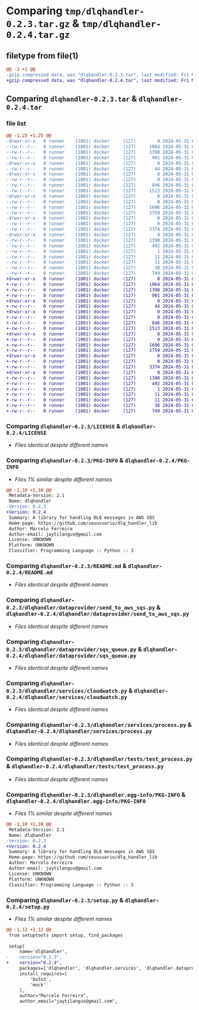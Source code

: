 # Comparing `tmp/dlqhandler-0.2.3.tar.gz` & `tmp/dlqhandler-0.2.4.tar.gz`

## filetype from file(1)

```diff
@@ -1 +1 @@
-gzip compressed data, was "dlqhandler-0.2.3.tar", last modified: Fri May 31 03:41:43 2024, max compression
+gzip compressed data, was "dlqhandler-0.2.4.tar", last modified: Fri May 31 03:51:44 2024, max compression
```

## Comparing `dlqhandler-0.2.3.tar` & `dlqhandler-0.2.4.tar`

### file list

```diff
@@ -1,25 +1,25 @@
-drwxr-xr-x   0 runner    (1001) docker     (127)        0 2024-05-31 03:41:43.936912 dlqhandler-0.2.3/
--rw-r--r--   0 runner    (1001) docker     (127)     1064 2024-05-31 03:41:23.000000 dlqhandler-0.2.3/LICENSE
--rw-r--r--   0 runner    (1001) docker     (127)     1398 2024-05-31 03:41:43.936912 dlqhandler-0.2.3/PKG-INFO
--rw-r--r--   0 runner    (1001) docker     (127)      901 2024-05-31 03:41:23.000000 dlqhandler-0.2.3/README.md
-drwxr-xr-x   0 runner    (1001) docker     (127)        0 2024-05-31 03:41:43.932912 dlqhandler-0.2.3/dlqhandler/
--rw-r--r--   0 runner    (1001) docker     (127)       44 2024-05-31 03:41:23.000000 dlqhandler-0.2.3/dlqhandler/__init__.py
-drwxr-xr-x   0 runner    (1001) docker     (127)        0 2024-05-31 03:41:43.936912 dlqhandler-0.2.3/dlqhandler/dataprovider/
--rw-r--r--   0 runner    (1001) docker     (127)        0 2024-05-31 03:41:23.000000 dlqhandler-0.2.3/dlqhandler/dataprovider/__init__.py
--rw-r--r--   0 runner    (1001) docker     (127)      846 2024-05-31 03:41:23.000000 dlqhandler-0.2.3/dlqhandler/dataprovider/send_to_aws_sqs.py
--rw-r--r--   0 runner    (1001) docker     (127)     1513 2024-05-31 03:41:23.000000 dlqhandler-0.2.3/dlqhandler/dataprovider/sqs_queue.py
-drwxr-xr-x   0 runner    (1001) docker     (127)        0 2024-05-31 03:41:43.936912 dlqhandler-0.2.3/dlqhandler/services/
--rw-r--r--   0 runner    (1001) docker     (127)        0 2024-05-31 03:41:23.000000 dlqhandler-0.2.3/dlqhandler/services/__init__.py
--rw-r--r--   0 runner    (1001) docker     (127)     1696 2024-05-31 03:41:23.000000 dlqhandler-0.2.3/dlqhandler/services/cloudwatch.py
--rw-r--r--   0 runner    (1001) docker     (127)     2759 2024-05-31 03:41:23.000000 dlqhandler-0.2.3/dlqhandler/services/process.py
-drwxr-xr-x   0 runner    (1001) docker     (127)        0 2024-05-31 03:41:43.936912 dlqhandler-0.2.3/dlqhandler/tests/
--rw-r--r--   0 runner    (1001) docker     (127)        0 2024-05-31 03:41:23.000000 dlqhandler-0.2.3/dlqhandler/tests/__ini__.py
--rw-r--r--   0 runner    (1001) docker     (127)     3374 2024-05-31 03:41:23.000000 dlqhandler-0.2.3/dlqhandler/tests/test_process.py
-drwxr-xr-x   0 runner    (1001) docker     (127)        0 2024-05-31 03:41:43.936912 dlqhandler-0.2.3/dlqhandler.egg-info/
--rw-r--r--   0 runner    (1001) docker     (127)     1398 2024-05-31 03:41:43.000000 dlqhandler-0.2.3/dlqhandler.egg-info/PKG-INFO
--rw-r--r--   0 runner    (1001) docker     (127)      492 2024-05-31 03:41:43.000000 dlqhandler-0.2.3/dlqhandler.egg-info/SOURCES.txt
--rw-r--r--   0 runner    (1001) docker     (127)        1 2024-05-31 03:41:43.000000 dlqhandler-0.2.3/dlqhandler.egg-info/dependency_links.txt
--rw-r--r--   0 runner    (1001) docker     (127)       11 2024-05-31 03:41:43.000000 dlqhandler-0.2.3/dlqhandler.egg-info/requires.txt
--rw-r--r--   0 runner    (1001) docker     (127)       11 2024-05-31 03:41:43.000000 dlqhandler-0.2.3/dlqhandler.egg-info/top_level.txt
--rw-r--r--   0 runner    (1001) docker     (127)       38 2024-05-31 03:41:43.936912 dlqhandler-0.2.3/setup.cfg
--rw-r--r--   0 runner    (1001) docker     (127)      749 2024-05-31 03:41:23.000000 dlqhandler-0.2.3/setup.py
+drwxr-xr-x   0 runner    (1001) docker     (127)        0 2024-05-31 03:51:44.788853 dlqhandler-0.2.4/
+-rw-r--r--   0 runner    (1001) docker     (127)     1064 2024-05-31 03:51:27.000000 dlqhandler-0.2.4/LICENSE
+-rw-r--r--   0 runner    (1001) docker     (127)     1398 2024-05-31 03:51:44.788853 dlqhandler-0.2.4/PKG-INFO
+-rw-r--r--   0 runner    (1001) docker     (127)      901 2024-05-31 03:51:27.000000 dlqhandler-0.2.4/README.md
+drwxr-xr-x   0 runner    (1001) docker     (127)        0 2024-05-31 03:51:44.788853 dlqhandler-0.2.4/dlqhandler/
+-rw-r--r--   0 runner    (1001) docker     (127)       44 2024-05-31 03:51:27.000000 dlqhandler-0.2.4/dlqhandler/__init__.py
+drwxr-xr-x   0 runner    (1001) docker     (127)        0 2024-05-31 03:51:44.788853 dlqhandler-0.2.4/dlqhandler/dataprovider/
+-rw-r--r--   0 runner    (1001) docker     (127)        0 2024-05-31 03:51:27.000000 dlqhandler-0.2.4/dlqhandler/dataprovider/__init__.py
+-rw-r--r--   0 runner    (1001) docker     (127)      846 2024-05-31 03:51:27.000000 dlqhandler-0.2.4/dlqhandler/dataprovider/send_to_aws_sqs.py
+-rw-r--r--   0 runner    (1001) docker     (127)     1513 2024-05-31 03:51:27.000000 dlqhandler-0.2.4/dlqhandler/dataprovider/sqs_queue.py
+drwxr-xr-x   0 runner    (1001) docker     (127)        0 2024-05-31 03:51:44.788853 dlqhandler-0.2.4/dlqhandler/services/
+-rw-r--r--   0 runner    (1001) docker     (127)        0 2024-05-31 03:51:27.000000 dlqhandler-0.2.4/dlqhandler/services/__init__.py
+-rw-r--r--   0 runner    (1001) docker     (127)     1696 2024-05-31 03:51:27.000000 dlqhandler-0.2.4/dlqhandler/services/cloudwatch.py
+-rw-r--r--   0 runner    (1001) docker     (127)     2759 2024-05-31 03:51:27.000000 dlqhandler-0.2.4/dlqhandler/services/process.py
+drwxr-xr-x   0 runner    (1001) docker     (127)        0 2024-05-31 03:51:44.788853 dlqhandler-0.2.4/dlqhandler/tests/
+-rw-r--r--   0 runner    (1001) docker     (127)        0 2024-05-31 03:51:27.000000 dlqhandler-0.2.4/dlqhandler/tests/__ini__.py
+-rw-r--r--   0 runner    (1001) docker     (127)     3374 2024-05-31 03:51:27.000000 dlqhandler-0.2.4/dlqhandler/tests/test_process.py
+drwxr-xr-x   0 runner    (1001) docker     (127)        0 2024-05-31 03:51:44.788853 dlqhandler-0.2.4/dlqhandler.egg-info/
+-rw-r--r--   0 runner    (1001) docker     (127)     1398 2024-05-31 03:51:44.000000 dlqhandler-0.2.4/dlqhandler.egg-info/PKG-INFO
+-rw-r--r--   0 runner    (1001) docker     (127)      492 2024-05-31 03:51:44.000000 dlqhandler-0.2.4/dlqhandler.egg-info/SOURCES.txt
+-rw-r--r--   0 runner    (1001) docker     (127)        1 2024-05-31 03:51:44.000000 dlqhandler-0.2.4/dlqhandler.egg-info/dependency_links.txt
+-rw-r--r--   0 runner    (1001) docker     (127)       11 2024-05-31 03:51:44.000000 dlqhandler-0.2.4/dlqhandler.egg-info/requires.txt
+-rw-r--r--   0 runner    (1001) docker     (127)       11 2024-05-31 03:51:44.000000 dlqhandler-0.2.4/dlqhandler.egg-info/top_level.txt
+-rw-r--r--   0 runner    (1001) docker     (127)       38 2024-05-31 03:51:44.788853 dlqhandler-0.2.4/setup.cfg
+-rw-r--r--   0 runner    (1001) docker     (127)      749 2024-05-31 03:51:27.000000 dlqhandler-0.2.4/setup.py
```

### Comparing `dlqhandler-0.2.3/LICENSE` & `dlqhandler-0.2.4/LICENSE`

 * *Files identical despite different names*

### Comparing `dlqhandler-0.2.3/PKG-INFO` & `dlqhandler-0.2.4/PKG-INFO`

 * *Files 1% similar despite different names*

```diff
@@ -1,10 +1,10 @@
 Metadata-Version: 2.1
 Name: dlqhandler
-Version: 0.2.3
+Version: 0.2.4
 Summary: A library for handling DLQ messages in AWS SQS
 Home-page: https://github.com/seuusuario/dlq_handler_lib
 Author: Marcelo Ferreira
 Author-email: jaytilangus@gmail.com
 License: UNKNOWN
 Platform: UNKNOWN
 Classifier: Programming Language :: Python :: 3
```

### Comparing `dlqhandler-0.2.3/README.md` & `dlqhandler-0.2.4/README.md`

 * *Files identical despite different names*

### Comparing `dlqhandler-0.2.3/dlqhandler/dataprovider/send_to_aws_sqs.py` & `dlqhandler-0.2.4/dlqhandler/dataprovider/send_to_aws_sqs.py`

 * *Files identical despite different names*

### Comparing `dlqhandler-0.2.3/dlqhandler/dataprovider/sqs_queue.py` & `dlqhandler-0.2.4/dlqhandler/dataprovider/sqs_queue.py`

 * *Files identical despite different names*

### Comparing `dlqhandler-0.2.3/dlqhandler/services/cloudwatch.py` & `dlqhandler-0.2.4/dlqhandler/services/cloudwatch.py`

 * *Files identical despite different names*

### Comparing `dlqhandler-0.2.3/dlqhandler/services/process.py` & `dlqhandler-0.2.4/dlqhandler/services/process.py`

 * *Files identical despite different names*

### Comparing `dlqhandler-0.2.3/dlqhandler/tests/test_process.py` & `dlqhandler-0.2.4/dlqhandler/tests/test_process.py`

 * *Files identical despite different names*

### Comparing `dlqhandler-0.2.3/dlqhandler.egg-info/PKG-INFO` & `dlqhandler-0.2.4/dlqhandler.egg-info/PKG-INFO`

 * *Files 1% similar despite different names*

```diff
@@ -1,10 +1,10 @@
 Metadata-Version: 2.1
 Name: dlqhandler
-Version: 0.2.3
+Version: 0.2.4
 Summary: A library for handling DLQ messages in AWS SQS
 Home-page: https://github.com/seuusuario/dlq_handler_lib
 Author: Marcelo Ferreira
 Author-email: jaytilangus@gmail.com
 License: UNKNOWN
 Platform: UNKNOWN
 Classifier: Programming Language :: Python :: 3
```

### Comparing `dlqhandler-0.2.3/setup.py` & `dlqhandler-0.2.4/setup.py`

 * *Files 1% similar despite different names*

```diff
@@ -1,12 +1,12 @@
 from setuptools import setup, find_packages
 
 setup(
     name='dlqhandler',
-    version="0.2.3",
+    version="0.2.4",
     packages=['dlqhandler', 'dlqhandler.services', 'dlqhandler.dataprovider', 'dlqhandler.tests'],
     install_requires=[
         'boto3',
         'mock'
     ],
     author="Marcelo Ferreira",
     author_email="jaytilangus@gmail.com",
```

